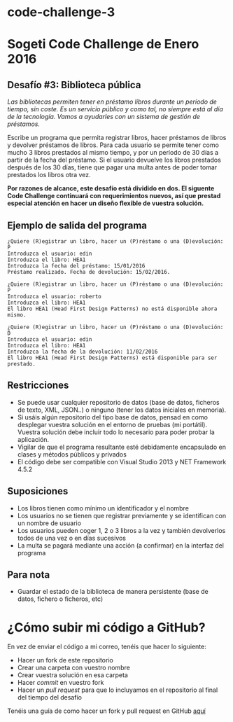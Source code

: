 # code-challenge-3
Sogeti Code Challenge de Enero 2016
=====================================
Desafío #3: Biblioteca pública
-----------------------------------
*Las bibliotecas permiten tener en préstamo libros durante un período de tiempo, sin coste. Es un servicio público y como tal, no siempre está al día de la tecnología. Vamos a ayudarles con un sistema de gestión de préstamos.*
 
Escribe un programa que permita registrar libros, hacer préstamos de libros y devolver préstamos de libros. Para cada usuario se permite tener como mucho 3 libros prestados al mismo tiempo, y por un período de 30 días a partir de la fecha del préstamo. Si el usuario devuelve los libros prestados después de los 30 días, tiene que pagar una multa antes de poder tomar prestados los libros otra vez.

__Por razones de alcance, este desafío está dividido en dos. El siguente Code Challenge continuará con requerimientos nuevos, así que prestad especial atención en hacer un diseño flexible de vuestra solución.__
 

Ejemplo de salida del programa
------------------------------
    ¿Quiere (R)egistrar un libro, hacer un (P)réstamo o una (D)evolución: P
    Introduzca el usuario: edin
    Introduzca el libro: HEA1
    Introduzca la fecha del préstamo: 15/01/2016
    Préstamo realizado. Fecha de devolución: 15/02/2016. 
    
    ¿Quiere (R)egistrar un libro, hacer un (P)réstamo o una (D)evolución: P
    Introduzca el usuario: roberto
    Introduzca el libro: HEA1
    El libro HEA1 (Head First Design Patterns) no está disponible ahora mismo. 
    
    ¿Quiere (R)egistrar un libro, hacer un (P)réstamo o una (D)evolución: D
    Introduzca el usuario: edin
    Introduzca el libro: HEA1
    Introduzca la fecha de la devolución: 11/02/2016
    El libro HEA1 (Head First Design Patterns) está disponible para ser prestado.
    
    
Restricciones
-------------
* Se puede usar cualquier repositorio de datos (base de datos, ficheros de texto, XML, JSON..) o ninguno (tener los datos iniciales en memoria). 
* Si usáis algún repositorio del tipo base de datos, pensad en como desplegar vuestra solución en el entorno de pruebas (mi portátil). Vuestra solución debe incluir todo lo necesario para poder probar la aplicación.
* Vigilar de que el programa resultante esté debidamente encapsulado en clases y métodos públicos y privados
* El código debe ser compatible con Visual Studio 2013 y NET Framework 4.5.2

Suposiciones
------------
* Los libros tienen como mínimo un identificador y el nombre
* Los usuarios no se tienen que registrar previamente y se identifican con un nombre de usuario
* Los usuarios pueden coger 1, 2 o 3 libros a la vez y también devolverlos todos de una vez o en días sucesivos
* La multa se pagará mediante una acción (a confirmar) en la interfaz del programa

Para nota
---------
* Guardar el estado de la biblioteca de manera persistente (base de datos, fichero o ficheros, etc)

¿Cómo subir mi código a GitHub?
===============================
En vez de enviar el código a mi correo, tenéis que hacer lo siguiente:
* Hacer un fork de este repositorio
* Crear una carpeta con vuestro nombre
* Crear vuestra solución en esa carpeta
* Hacer _commit_ en vuestro fork
* Hacer un _pull request_ para que lo incluyamos en el repositorio al final del tiempo del desafío

Tenéis una guía de como hacer un fork y pull request en GitHub [aquí](https://help.github.com/articles/fork-a-repo/)



